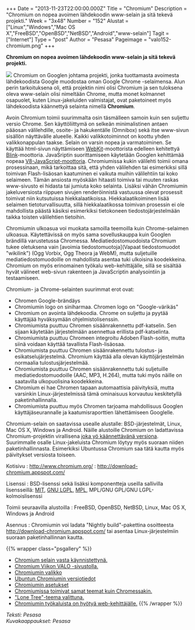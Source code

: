 +++
Date = "2013-11-23T22:00:00.000Z"
Title = "Chromium"
Description = "Chromium on nopea avoimen lähdekoodin www-selain ja sitä tekevä projekti."
Week = "3x48"
Number = "152"
Alustat = ["Linux","Windows","Mac OS X","FreeBSD","OpenBSD","NetBSD","Android","www-selain"]
Tagit = ["Internet"]
Type = "post"
Author = "Pesasa"
Pageimage = "valo152-chromium.png"
+++


**Chromium on nopea avoimen lähdekoodin www-selain ja sitä tekevä
projekti.**

![ ](/images/valo152-chromium.png "fig:valo152-chromium.png") Chromium on Googlen
johtama projekti, jonka tuottamasta avoimesta lähdekoodista Google
muodostaa oman Google Chrome -selaimensa. Alun perin tarkoituksena oli,
että projektin nimi olisi Chromium ja sen tuloksena oleva www-selain
olisi nimeltään Chrome, mutta monet kolmannet osapuolet, kuten
Linux-jakeluiden valmistajat, ovat paketoineet myös lähdekoodista
käännettyä selainta nimellä **Chromium**.

Avoin Chromium toimii suurimmalta osin täsmälleen samoin kuin sen
suljettu versio Chrome. Sen käyttöliittymä on selkeän minimalistinen
antaen pääosan välilehdille, osoite- ja hakukentälle (Omnibox) sekä itse
www-sivun sisällön näyttävälle alueelle. Kaikki valikkotoiminnot on
koottu yhden valikkonappulan taakse. Selain on varsin nopea ja
varmatoiminen. Se käyttää html-sivun näyttämiseen
[WebKit](http://fi.wikipedia.org/wiki/WebKit)-moottorista edelleen
kehitettyä
[Blink](http://fi.wikipedia.org/wiki/Blink_(selainmoottori))-moottoria.
JavaSriptin suorittamiseen käytetään Googlen kehittämää nopeaa
[V8-JavaScript-moottoria](http://en.wikipedia.org/wiki/V8_(JavaScript_engine)).
Chromiumissa kukin välilehti toimii omana prosessinaan, mikä tarkoittaa
sitä, että yhden välilehden tai esimerkiksi sillä toimivan
Flash-lisäosan kaatuminen ei vaikuta muihin välilehtiin tai koko
selaimeen. Tämän ansiosta myöskään hitaasti toimiva tai muuten raskas
www-sivusto ei hidasta tai jumiuta koko selainta. Lisäksi vähän
Chromiumin jakeluversiosta riippuen sivujen renderöinnistä vastuussa
olevat prosessit toimivat niin kutsutuissa hiekkalaatikoissa.
Hiekkalaatikoiminen lisää selaimen tietoturvallisuutta, sillä
hiekkalaatikossa toimivan prosessin ei ole mahdollista päästä käsiksi
esimerkiksi tietokoneen tiedostojärjestelmään taikka toisten välilehtien
tietoihin.

Chromiumin ulkoasua voi muokata samoilla teemoilla kuin Chrome-selaimen
ulkoasua. Käytettävissä on myös sama sovelluskauppa kuin Googlen
brändillä varustetussa Chromessa. Mediatiedostomuodoista Chromium tukee
oletuksena vain [avoimia
tiedostomuotoja](Vapaat tiedostomuodot "wikilink") (Ogg Vorbix, Ogg
Theora ja WebM), mutta suljetuille mediatiedostomuodoille on mahdollista
asentaa tuki ulkoisina koodekkeina. Chromium on myös erinomainen työkalu
web-kehittäjälle, sillä se sisältää hyvät välineet web-sivun rakenteen
ja JavaScriptin analysointiin ja testaamiseen.

Chromium- ja Chrome-selainten suurimmat erot ovat:

-   Chromen Google-brändäys
-   Chromiumin logo on siniharmaa. Chromen logo on "Google-värikäs"
-   Chromium on avointa lähdekoodia. Chrome on suljettu ja pyytää
    käyttäjää hyväksymään ohjelmistolisenssin.
-   Chromiumista puuttuu Chromen sisäänrakennettu pdf-katselin. Sen
    sijaan käytetään järjestelmään asennettua erillista pdf-katselinta.
-   Chromiumista puuttuu Chromeen integroitu Adoben Flash-soitin, mutta
    siinä voidaan käyttää tavallista Flash-lisäosaa.
-   Chromiumista puuttuu Chromen sisäänrakennettu tulostus- ja
    esikatselujärjestelmä. Chromium käyttää alla olevan
    käyttöjärjestelmän normaalia tulostusjärjestelmää.
-   Chromiumista puuttuu Chromen sisäänrakennettu tuki suljetuille
    mediatiedostomuodoille (AAC, MP3, H.264), mutta tuki myös näille on
    saatavilla ulkopuolisina koodekkeina.
-   Chromium ei hae Chromen tapaan automaattisia päivityksiä, mutta
    varsinkin Linux-järjestelmissä tämä ominaisuus korvautuu
    keskitetyllä paketinhallinnalla.
-   Chromiumista puuttuu myös Chromen tarjoama mahdollisuus Googlen
    käyttäjäseurannalle ja kaatumisraporttien lähettämiseen Googlelle.

Chromium-selain on saatavissa usealle alustalle: BSD-järjestelmät,
Linux, Mac OS X, Windows ja Android. Näille alustoille Chromium on
ladattavissa Chromium-projektin virallisena [joka yö käännettävänä
versiona](http://download-chromium.appspot.com/). Suurimmalle osalle
Linux-jakeluista Chromium löytyy myös suoraan niiden paketinhallinnasta.
Esimerkiksi Ubuntussa Chromium saa tätä kautta myös päivitykset
versiosta toiseen.

Kotisivu
:   <http://www.chromium.org/>
:   <http://download-chromium.appspot.com/>

Lisenssi
:   BSD-lisenssi sekä lisäksi komponentteja useilla sallivilla
    lisensseillä: [MIT](MIT), [GNU LGPL](GNU_LGPL),
    [MPL](http://en.wikipedia.org/wiki/Mozilla_Public_License), MPL/GNU
    GPL/GNU LGPL-kolmoislisenssi

Toimii seuraavilla alustoilla
:   FreeBSD, OpenBSD, NetBSD, Linux, Mac OS X, Windows ja Android

Asennus
:   Chromiumin voi ladata "Nightly build"-pakettina osoitteesta
    <http://download-chromium.appspot.com/> tai asentaa
    Linux-järjestelmiin suoraan paketinhallinnan kautta.

{{% wrapper class="psgallery" %}}
-   [Chromium selain vasta käynnistettynä.](/images/chromium-1.png)
-   [Chromium Viikon VALO -sivustolla.](/images/chromium-2.png)
-   [Chromiumin valikko](/images/chromium-3.png)
-   [Ubuntun Chromiumin versiotiedot](/images/chromium-4.png)
-   [Chromiumin asetukset](/images/chromium-5.png)
-   [Chromiumissa toimivat samat teemat kuin
    Chromessakin.](/images/chromium-6.png)
-   ["Lone Tree"-teema valittuna.](/images/chromium-7.png)
-   [Chromiumin työkaluista on hyötyä
    web-kehittäjälle.](/images/chromium-8.png)
{{% /wrapper %}}

*Teksti: Pesasa* <br />
*Kuvakaappaukset: Pesasa*


